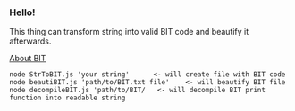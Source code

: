 ### Hello!

This thing can transform string into valid BIT code and beautify it afterwards.

[About BIT](http://www.dangermouse.net/esoteric/bit.html)

``` 
node StrToBIT.js 'your string'      <- will create file with BIT code
node beautiBIT.js 'path/to/BIT.txt file'    <- will beautify BIT file
node decompileBIT.js 'path/to/BIT/   <- will decompile BIT print function into readable string
```
